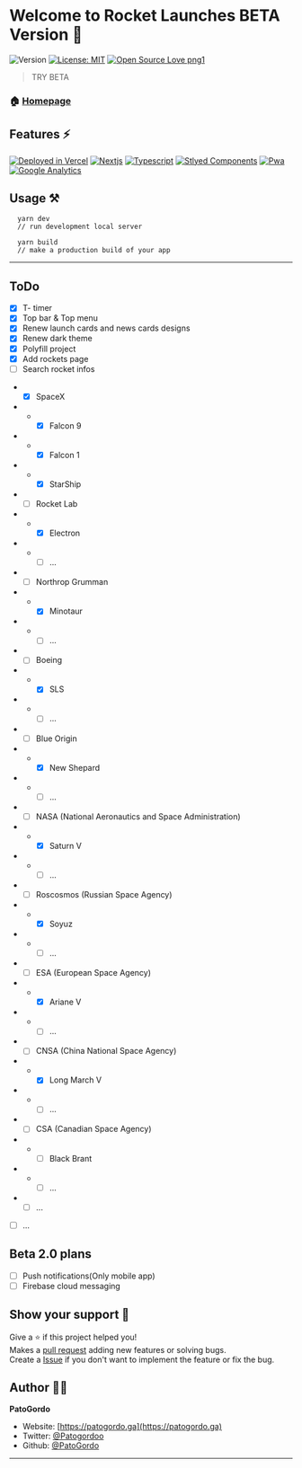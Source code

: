 # Welcome to Rocket Launches BETA Version 👋
![Version](https://img.shields.io/badge/Version-Beta_1.1.3-blue.svg?cacheSeconds=2592000)
[![License: MIT](https://img.shields.io/badge/License-MIT-purple.svg)](#)
[![Open Source Love png1](https://badges.frapsoft.com/os/v1/open-source.png?v=103)](https://github.com/ellerbrock/open-source-badges/)

> TRY BETA
### 🏠 [Homepage](https://beta.rocketlaunches.ga/)

## Features :zap:
[![Deployed in Vercel](https://img.shields.io/badge/Vercel-000000?style=for-the-badge&logo=vercel&logoColor=white)](https://rocketlaunches.ga)
[![Nextjs](	https://img.shields.io/badge/next.js-000000?style=for-the-badge&logo=Next.js&logoColor=white)](https://nextjs.org/)
[![Typescript](	https://img.shields.io/badge/TypeScript-007ACC?style=for-the-badge&logo=typescript&logoColor=white)](https://www.typescriptlang.org/)
[![Stlyed Components](https://img.shields.io/badge/styled--components-DB7093?style=for-the-badge&logo=styled-components&logoColor=white)](https://styled-components.com/)
[![Pwa](https://img.shields.io/badge/Pwa-35495E?style=for-the-badge&logo=pwa&logoColor=4FC08D)](https://web.dev/progressive-web-apps/)
[![Google Analytics](https://img.shields.io/badge/Google%20Analytics-E37400?style=for-the-badge&logo=google%20analytics&logoColor=white)](https://analytics.google.com/)

## Usage :hammer_and_pick:
```
  yarn dev
  // run development local server

  yarn build
  // make a production build of your app
```
***

## ToDo
- [x] T- timer
- [x] Top bar & Top menu
- [x] Renew launch cards and news cards designs
- [x] Renew dark theme
- [x] Polyfill project
- [x] Add rockets page
- [ ] Search rocket infos
- - [x] SpaceX
- - - [x] Falcon 9
- - - [x] Falcon 1
- - - [x] StarShip
- - [ ] Rocket Lab
- - - [x] Electron
- - - [ ] ...
- - [ ] Northrop Grumman
- - - [x] Minotaur
- - - [ ] ...
- - [ ] Boeing
- - - [x] SLS
- - - [ ] ...
- - [ ] Blue Origin
- - - [x] New Shepard
- - - [ ] ...
- - [ ] NASA (National Aeronautics and Space Administration)
- - - [x] Saturn V
- - - [ ] ...
- - [ ] Roscosmos (Russian Space Agency)
- - - [x] Soyuz
- - - [ ] ...
- - [ ] ESA (European Space Agency)
- - - [x] Ariane V
- - - [ ] ...
- - [ ] CNSA (China National Space Agency)
- - - [x] Long March V
- - - [ ] ...
- - [ ] CSA (Canadian Space Agency)
- - - [ ] Black Brant
- - - [ ] ...
- - [ ] ...
- [ ] ...

## Beta 2.0 plans
- [ ] Push notifications(Only mobile app)
- [ ] Firebase cloud messaging

## Show your support :handshake:

Give a ⭐️ if this project helped you!<br>
Makes a [pull request](https://github.com/PatoGordo/Rocket-Launches/pulls) adding new features or solving bugs. <br>
Create a [Issue](https://github.com/PatoGordo/Rocket-Launches/issues) if you don't want to implement the feature or fix the bug. <br>

## Author :technologist:

**PatoGordo**

* Website: [https://patogordo.ga](https://patogordo.ga) <br>
* Twitter: [@Patogordoo](https://twitter.com/Patogordoo) <br>
* Github: [@PatoGordo](https://github.com/PatoGordo) <br>

***
